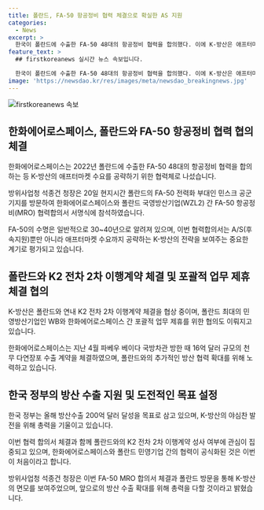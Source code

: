 ```yaml
---
title: 폴란드, FA-50 항공정비 협력 체결으로 확실한 AS 지원
categories:
  - News
excerpt: >
  한국이 폴란드에 수출한 FA-50 48대의 항공정비 협력을 합의했다. 이에 K-방산은 애프터마켓 수요에 나섰으며, 민영방산기업과의 업무 제휴를 추진하고 있다. 이번 협력 합의서는 FA-50 물량의 항공정비 협력을 포함하고 있으며, K-방산의 방위사업 수주 목표는 200억 달러로 도약했다. 함께 폴란드와의 K2 전차 2차 이행계약을 협의하고 있으며, 한국 항공우주산업의 폴란드 방문은 추가적인 방산 협력을 위한 것이다.
feature_text: >
  ## firstkoreanews 실시간 뉴스 속보입니다.

  한국이 폴란드에 수출한 FA-50 48대의 항공정비 협력을 합의했다. 이에 K-방산은 애프터마켓 수요에 나섰으며, 민영방산기업과의 업무 제휴를 추진하고 있다. 이번 협력 합의서는 FA-50 물량의 항공정비 협력을 포함하고 있으며, K-방산의 방위사업 수주 목표는 200억 달러로 도약했다. 함께 폴란드와의 K2 전차 2차 이행계약을 협의하고 있으며, 한국 항공우주산업의 폴란드 방문은 추가적인 방산 협력을 위한 것이다.
image: 'https://newsdao.kr/res/images/meta/newsdao_breakingnews.jpg'
---
```


<p><img src="https://newsdao.kr/res/images/meta/newsdao_breakingnews.jpg" alt="firstkoreanews 속보" /></p>

<h2 data-ke-size="size26">한화에어로스페이스, 폴란드와 FA-50 항공정비 협력 협의 체결</h2>

<p data-ke-size="size16">한화에어로스페이스는 2022년 폴란드에 수출한 FA-50 48대의 항공정비 협력을 합의하는 등 K-방산의 애프터마켓 수요를 공략하기 위한 협력체로 나섰습니다.</p>

<p data-ke-size="size16">방위사업청 석종건 청장은 20일 현지시간 폴란드의 FA-50 전력화 부대인 민스크 공군기지를 방문하여 한화에어로스페이스와 폴란드 국영방산기업(WZL2) 간 FA-50 항공정비(MRO) 협력합의서 서명식에 참석하였습니다.</p>

<p data-ke-size="size16">FA-50의 수명은 일반적으로 30~40년으로 알려져 있으며, 이번 협력합의서는 A/S(후속지원)뿐만 아니라 애프터마켓 수요까지 공략하는 K-방산의 전략을 보여주는 중요한 계기로 평가되고 있습니다.</p>

<h2 data-ke-size="size26">폴란드와 K2 전차 2차 이행계약 체결 및 포괄적 업무 제휴 체결 협의</h2>

<p data-ke-size="size16">K-방산은 폴란드와 연내 K2 전차 2차 이행계약 체결을 협상 중이며, 폴란드 최대의 민영방산기업인 WB와 한화에어로스페이스 간 포괄적 업무 제휴를 위한 협의도 이뤄지고 있습니다.</p>

<p data-ke-size="size16">한화에어로스페이스는 지난 4월 파베우 베이다 국방차관 방한 때 16억 달러 규모의 천무 다연장포 수출 계약을 체결하였으며, 폴란드와의 추가적인 방산 협력 확대를 위해 노력하고 있습니다.</p>

<h2 data-ke-size="size26">한국 정부의 방산 수출 지원 및 도전적인 목표 설정</h2>

<p data-ke-size="size16">한국 정부는 올해 방산수출 200억 달러 달성을 목표로 삼고 있으며, K-방산의 야심찬 발전을 위해 총력을 기울이고 있습니다.</p>

<p data-ke-size="size16">이번 협력 합의서 체결과 함께 폴란드와의 K2 전차 2차 이행계약 성사 여부에 관심이 집중되고 있으며, 한화에어로스페이스와 폴란드 민영기업 간의 협력이 공식화된 것은 이번이 처음이라고 합니다.</p>

<p data-ke-size="size16">방위사업청 석종건 청장은 이번 FA-50 MRO 합의서 체결과 폴란드 방문을 통해 K-방산의 면모를 보여주었으며, 앞으로의 방산 수출 확대를 위해 총력을 다할 것이라고 밝혔습니다.</p>

